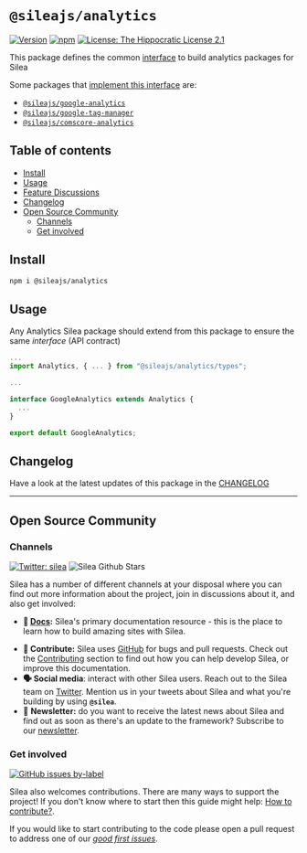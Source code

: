 # `@sileajs/analytics`

[![Version](https://img.shields.io/npm/v/@sileajs/analytics.svg)](https://www.npmjs.com/package/@sileajs/analytics) [![npm](https://img.shields.io/npm/dw/@sileajs/analytics)](https://www.npmjs.com/package/@sileajs/analytics) [![License: The Hippocratic License 2.1](https://img.shields.io/badge/license-The%20Hippocratic%20License%202.1-%23000)](https://github.com/SileaJS/silea/blob/master/LICENSE)

This package defines the common [interface](https://www.typescriptlang.org/docs/handbook/interfaces.html) to build analytics packages for Silea

Some packages that [implement this interface](https://www.npmjs.com/browse/depended/@sileajs/analytics) are:

-   [`@sileajs/google-analytics`](https://github.com/SileaJS/silea/tree/dev/packages/google-analytics)
-   [`@sileajs/google-tag-manager`](https://github.com/SileaJS/silea/tree/dev/packages/google-tag-manager)
-   [`@sileajs/comscore-analytics`](https://github.com/SileaJS/silea/tree/dev/packages/comscore-analytics)

## Table of contents

<!-- toc -->

-   [Install](#install)
-   [Usage](#usage)
-   [Feature Discussions](#feature-discussions)
-   [Changelog](#changelog)
-   [Open Source Community](#open-source-community)
    -   [Channels](#channels)
    -   [Get involved](#get-involved)

<!-- tocstop -->

## Install

```sh
npm i @sileajs/analytics
```

## Usage

Any Analytics Silea package should extend from this package to ensure the same _interface_ (API contract)

```ts
...
import Analytics, { ... } from "@sileajs/analytics/types";

...

interface GoogleAnalytics extends Analytics {
  ...
}

export default GoogleAnalytics;
```

## Changelog

Have a look at the latest updates of this package in the [CHANGELOG](https://github.com/SileaJS/silea/blob/dev/packages/analytics/CHANGELOG.md)

---

## Open Source Community

### Channels

[![Twitter: silea](https://img.shields.io/twitter/follow/silea.svg?style=social)](https://twitter.com/silea) ![Silea Github Stars](https://img.shields.io/github/stars/sileajs/silea?style=social)

Silea has a number of different channels at your disposal where you can find out more information about the project, join in discussions about it, and also get involved:

-   **📖 [Docs](https://docs.sileajs.com/):** Silea's primary documentation resource - this is the place to learn how to build amazing sites with Silea.

*   **🐞 Contribute:** Silea uses [GitHub](https://github.com/SileaJS/silea) for bugs and pull requests. Check out the [Contributing](../contributing/) section to find out how you can help develop Silea, or improve this documentation.
*   **🗣 Social media**: interact with other Silea users. Reach out to the Silea team on [Twitter](https://twitter.com/silea). Mention us in your tweets about Silea and what you're building by using **`@silea`**.
*   💌 **Newsletter:** do you want to receive the latest news about Silea and find out as soon as there's an update to the framework? Subscribe to our [newsletter](https://sileajs.com/#newsletter).

### Get involved

[![GitHub issues by-label](https://img.shields.io/github/issues/sileajs/silea/good%20first%20issue)](https://github.com/SileaJS/silea/issues?q=is%3Aissue+is%3Aopen+label%3A%22good+first+issue%22)

Silea also welcomes contributions. There are many ways to support the project! If you don't know where to start then this guide might help: [How to contribute?](https://docs.sileajs.com/contributing/how-to-contribute).

If you would like to start contributing to the code please open a pull request to address one of our [_good first issues_](https://github.com/SileaJS/silea/issues?q=is%3Aissue+is%3Aopen+label%3A%22good+first+issue%22).
